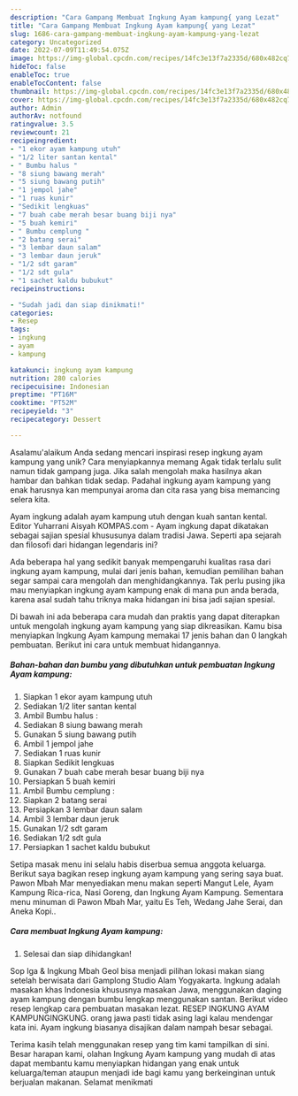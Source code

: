 ```yaml
---
description: "Cara Gampang Membuat Ingkung Ayam kampung{ yang Lezat"
title: "Cara Gampang Membuat Ingkung Ayam kampung{ yang Lezat"
slug: 1686-cara-gampang-membuat-ingkung-ayam-kampung-yang-lezat
category: Uncategorized
date: 2022-07-09T11:49:54.075Z
image: https://img-global.cpcdn.com/recipes/14fc3e13f7a2335d/680x482cq70/ingkung-ayam-kampung-foto-resep-utama.jpg
hideToc: false
enableToc: true
enableTocContent: false
thumbnail: https://img-global.cpcdn.com/recipes/14fc3e13f7a2335d/680x482cq70/ingkung-ayam-kampung-foto-resep-utama.jpg
cover: https://img-global.cpcdn.com/recipes/14fc3e13f7a2335d/680x482cq70/ingkung-ayam-kampung-foto-resep-utama.jpg
author: Admin
authorAv: notfound
ratingvalue: 3.5
reviewcount: 21
recipeingredient:
- "1 ekor ayam kampung utuh"
- "1/2 liter santan kental"
- " Bumbu halus "
- "8 siung bawang merah"
- "5 siung bawang putih"
- "1 jempol jahe"
- "1 ruas kunir"
- "Sedikit lengkuas"
- "7 buah cabe merah besar buang biji nya"
- "5 buah kemiri"
- " Bumbu cemplung "
- "2 batang serai"
- "3 lembar daun salam"
- "3 lembar daun jeruk"
- "1/2 sdt garam"
- "1/2 sdt gula"
- "1 sachet kaldu bubukut"
recipeinstructions:

- "Sudah jadi dan siap dinikmati!"
categories:
- Resep
tags:
- ingkung
- ayam
- kampung

katakunci: ingkung ayam kampung 
nutrition: 280 calories
recipecuisine: Indonesian
preptime: "PT16M"
cooktime: "PT52M"
recipeyield: "3"
recipecategory: Dessert

---
```



Asalamu'alaikum Anda sedang mencari inspirasi resep ingkung ayam kampung yang unik? Cara menyiapkannya memang Agak tidak terlalu sulit namun tidak gampang juga. Jika salah mengolah maka hasilnya akan hambar dan bahkan tidak sedap. Padahal ingkung ayam kampung yang enak harusnya kan mempunyai aroma dan cita rasa yang bisa memancing selera kita.


Ayam ingkung adalah ayam kampung utuh dengan kuah santan kental. Editor Yuharrani Aisyah KOMPAS.com - Ayam ingkung dapat dikatakan sebagai sajian spesial khususunya dalam tradisi Jawa. Seperti apa sejarah dan filosofi dari hidangan legendaris ini?

Ada beberapa hal yang sedikit banyak mempengaruhi kualitas rasa dari ingkung ayam kampung, mulai dari jenis bahan, kemudian pemilihan bahan segar sampai cara mengolah dan menghidangkannya. Tak perlu pusing jika mau menyiapkan ingkung ayam kampung enak di mana pun anda berada, karena asal sudah tahu triknya maka hidangan ini bisa jadi sajian spesial.


Di bawah ini ada beberapa cara mudah dan praktis yang dapat diterapkan untuk mengolah ingkung ayam kampung yang siap dikreasikan. Kamu bisa menyiapkan Ingkung Ayam kampung memakai 17 jenis bahan dan 0 langkah pembuatan. Berikut ini cara untuk membuat hidangannya.

<!--inarticleads1-->

##### Bahan-bahan dan bumbu yang dibutuhkan untuk pembuatan Ingkung Ayam kampung:

1. Siapkan 1 ekor ayam kampung utuh
1. Sediakan 1/2 liter santan kental
1. Ambil  Bumbu halus :
1. Sediakan 8 siung bawang merah
1. Gunakan 5 siung bawang putih
1. Ambil 1 jempol jahe
1. Sediakan 1 ruas kunir
1. Siapkan Sedikit lengkuas
1. Gunakan 7 buah cabe merah besar buang biji nya
1. Persiapkan 5 buah kemiri
1. Ambil  Bumbu cemplung :
1. Siapkan 2 batang serai
1. Persiapkan 3 lembar daun salam
1. Ambil 3 lembar daun jeruk
1. Gunakan 1/2 sdt garam
1. Sediakan 1/2 sdt gula
1. Persiapkan 1 sachet kaldu bubukut


Setipa masak menu ini selalu habis diserbua semua anggota keluarga. Berikut saya bagikan resep ingkung ayam kampung yang sering saya buat. Pawon Mbah Mar menyediakan menu makan seperti Mangut Lele, Ayam Kampung Rica-rica, Nasi Goreng, dan Ingkung Ayam Kampung. Sementara menu minuman di Pawon Mbah Mar, yaitu Es Teh, Wedang Jahe Serai, dan Aneka Kopi.. 

<!--inarticleads2-->

##### Cara membuat Ingkung Ayam kampung:


1. Selesai dan siap dihidangkan!

Sop Iga &amp; Ingkung Mbah Geol bisa menjadi pilihan lokasi makan siang setelah berwisata dari Gamplong Studio Alam Yogyakarta. Ingkung adalah masakan khas Indonesia khususnya masakan Jawa, menggunakan daging ayam kampung dengan bumbu lengkap menggunakan santan. Berikut video resep lengkap cara pembuatan masakan lezat. RESEP INGKUNG AYAM KAMPUNGINGKUNG. orang jawa pasti tidak asing lagi kalau mendengar kata ini. Ayam ingkung biasanya disajikan dalam nampah besar sebagai. 

Terima kasih telah menggunakan resep yang tim kami tampilkan di sini. Besar harapan kami, olahan Ingkung Ayam kampung yang mudah di atas dapat membantu kamu menyiapkan hidangan yang enak untuk keluarga/teman ataupun menjadi ide bagi kamu yang berkeinginan untuk berjualan makanan. Selamat menikmati
